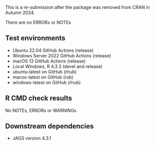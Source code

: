 This is a re-submission after the package was removed from CRAN in Autumn 2024. 

There are no ERRORs or NOTEs


## Test environments

* Ubuntu 22.04 GitHub Actions (release)
* Windows Server 2022 GitHub Actions (release)
* macOS 13 GitHub Actions (release)
* Local Windows, R 4.3.3 (devel and release)
* ubuntu-latest on GitHub (rhub)
* macos-latest on GitHub (rub)
* windows-latest on GitHub (rhub)

## R CMD check results

No NOTEs, ERRORs or WARNINGs


## Downstream dependencies

* JAGS version 4.3.1
